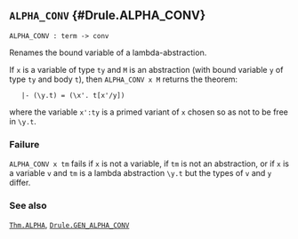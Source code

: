 ## `ALPHA_CONV` {#Drule.ALPHA_CONV}


```
ALPHA_CONV : term -> conv
```



Renames the bound variable of a lambda-abstraction.


If `x` is a variable of type `ty` and `M` is an abstraction (with
bound variable `y` of type `ty` and body `t`), then `ALPHA_CONV x M`
returns the theorem:
    
       |- (\y.t) = (\x'. t[x'/y])
    
where the variable `x':ty` is a primed variant of `x` chosen so
as not to be free in `\y.t`.

### Failure

`ALPHA_CONV x tm` fails if `x` is not a variable, if `tm` is not an
abstraction, or if `x` is a variable `v` and `tm` is a lambda abstraction
`\y.t` but the types of `v` and `y` differ.

### See also

[`Thm.ALPHA`](#Thm.ALPHA), [`Drule.GEN_ALPHA_CONV`](#Drule.GEN_ALPHA_CONV)

